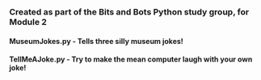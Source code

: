 ### Created as part of the Bits and Bots Python study group, for Module 2
#### MuseumJokes.py - Tells three silly museum jokes!
#### TellMeAJoke.py - Try to make the mean computer laugh with your own joke!
